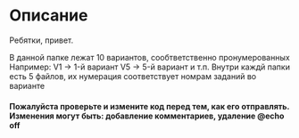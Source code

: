 # Описание

Ребятки, привет.

В данной папке лежат 10 вариантов, сообтветственно пронумерованных
Например: V1 -> 1-й вариант
          V5 -> 5-й вариант и т.п.
Внутри каждй папки есть 5 файлов, их нумерация соответствует номрам заданий во варианте

#### Пожалуйста проверьте и измените код перед тем, как его отправлять. Изменения могут быть: добавление комментариев, удаление @echo off
